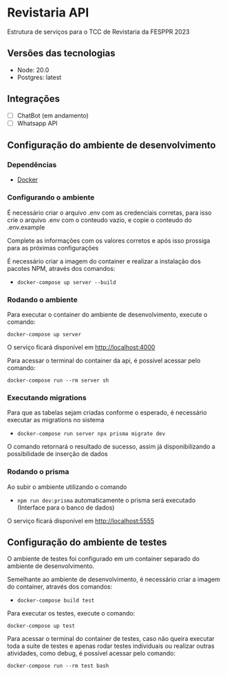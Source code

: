 # Revistaria API

Estrutura de serviços para o TCC de Revistaria da FESPPR 2023

## Versões das tecnologias

- Node: 20.0
- Postgres: latest

## Integrações

- [ ] ChatBot (em andamento)
- [ ] Whatsapp API

## Configuração do ambiente de desenvolvimento

### Dependências

- [Docker](https://www.docker.com/)

### Configurando o ambiente

É necessário criar o arquivo .env com as credenciais corretas, para isso crie o arquivo .env com o conteudo
vazio, e copie o conteudo do .env.example

Complete as informações com os valores corretos e após isso prossiga para as próximas configurações

É necessário criar a imagem do container e realizar a instalação dos pacotes NPM, através dos comandos:

- `docker-compose up server --build`

### Rodando o ambiente

Para executar o container do ambiente de desenvolvimento, execute o comando:

`docker-compose up server`

O serviço ficará disponível em [http://localhost:4000](http://localhost:4000)

Para acessar o terminal do container da api, é possível acessar pelo comando:

`docker-compose run --rm server sh`

### Executando migrations

Para que as tabelas sejam criadas conforme o esperado, é necessário
executar as migrations no sistema

- `docker-compose run server npx prisma migrate dev`

O comando retornará o resultado de sucesso, assim já disponibilizando a possibilidade de
inserção de dados

### Rodando o prisma

Ao subir o ambiente utilizando o comando

- `npm run dev:prisma`
  automaticamente o prisma será executado (Interface para o banco de dados)

O serviço ficará disponível em [http://localhost:5555](http://localhost:5555)

## Configuração do ambiente de testes

O ambiente de testes foi configurado em um container separado do ambiente de desenvolvimento.

Semelhante ao ambiente de desenvolvimento, é necessário criar a imagem do container, através dos comandos:

- `docker-compose build test`

Para executar os testes, execute o comando:

`docker-compose up test`

Para acessar o terminal do container de testes, caso não queira executar toda a suite de testes e apenas rodar testes individuais ou realizar outras atividades, como debug, é possível acessar pelo comando:

`docker-compose run --rm test bash`
